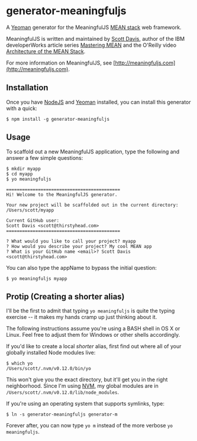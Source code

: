 # generator-meaningfuljs
A [Yeoman](http://yeoman.io/) generator for the MeaningfulJS [MEAN stack](https://en.wikipedia.org/wiki/MEAN_(software_bundle)) web framework.

MeaningfulJS is written and maintained by [Scott Davis](http://thirstyhead.com/contact.html), author of the IBM developerWorks article series [Mastering MEAN](http://www.ibm.com/developerworks/library/wa-mean1/index.html) and the O'Reilly video [Architecture of the MEAN Stack](http://shop.oreilly.com/product/0636920039495.do).

For more information on MeaningfulJS, see [http://meaningfuljs.com](http://meaningfuljs.com).

## Installation
Once you have [NodeJS](https://nodejs.org/download/) and [Yeoman](http://yeoman.io/) installed, you can install this generator with a quick:

```
$ npm install -g generator-meaningfuljs
```

## Usage
To scaffold out a new MeaningfulJS application, type the following and answer a few simple questions:

```
$ mkdir myapp
$ cd myapp
$ yo meaningfuljs

===========================================
Hi! Welcome to the MeaningfulJS generator.

Your new project will be scaffolded out in the current directory:
/Users/scott/myapp

Current GitHub user:
Scott Davis <scott@thirstyhead.com>
===========================================

? What would you like to call your project? myapp
? How would you describe your project? My cool MEAN app
? What is your GitHub name <email>? Scott Davis <scott@thirstyhead.com>
```
You can also type the appName to bypass the initial question:

```
$ yo meaningfuljs myapp
```



## Protip (Creating a shorter alias)
I'll be the first to admit that typing `yo meaningfuljs` is quite the typing exercise -- it makes my hands cramp up just thinking about it.

The following instructions assume you're using a BASH shell in OS X or Linux. Feel free to adjust them for Windows or other shells accordingly.

If you'd like to create a local *shorter* alias, first find out where all of your globally installed Node modules live:

```
$ which yo
/Users/scott/.nvm/v0.12.0/bin/yo
```

This won't give you the exact directory, but it'll get you in the right neighborhood. Since I'm using [NVM](https://github.com/creationix/nvm), my global modules are in `/Users/scott/.nvm/v0.12.0/lib/node_modules`.

If you're using an operating system that supports symlinks, type:

```
$ ln -s generator-meaningfuljs generator-m
```

Forever after, you can now type `yo m` instead of the more verbose `yo meaningfuljs`.




